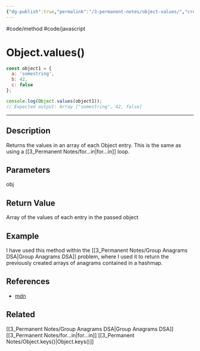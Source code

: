 ```yaml
---
{"dg-publish":true,"permalink":"/3-permanent-notes/object-values/","created":"2023-02-14 18:57","updated":"2023-08-02 14:53"}
---
```


#code/method #code/javascript

# Object.values()

```javascript
const object1 = {
  a: 'somestring',
  b: 42,
  c: false
};

console.log(Object.values(object1));
// Expected output: Array ["somestring", 42, false]
```

---
## Description
Returns the values in an array of each Object entry. This is the same as using a [[3_Permanent Notes/for...in\|for...in]] loop.

## Parameters
obj

## Return Value
Array of the values of each entry in the passed object

## Example
I have used this method within the [[3_Permanent Notes/Group Anagrams DSA\|Group Anagrams DSA]] problem, where I used it to return the previously created arrays of anagrams contained in a hashmap.

## References
- [mdn](https://developer.mozilla.org/en-US/docs/Web/JavaScript/Reference/Global_Objects/Object/values) 

## Related
[[3_Permanent Notes/Group Anagrams DSA\|Group Anagrams DSA]]
[[3_Permanent Notes/for...in\|for...in]]
[[3_Permanent Notes/Object.keys()\|Object.keys()]]